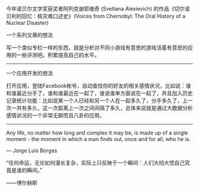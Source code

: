 今年诺贝尔文学奖获奖者阿列克谢耶维奇 (Svetlana Alexievich) 的作品《切尔诺贝利的回忆：核灾难口述史》(Voices from Chernobyl: The Oral History of a Nuclear Disaster) 


一个系列文章的想法

写一个类似专栏一样的东西，就是分析对不同小游戏有意思的游戏活着有意思的应用的一些评测吧。积累提高自己的水平。

---

一个应用开发的想法

打开应用，登陆Facebook帐号，自动查找你的好友的相关感情状况，比如说：谁和谁最近分手了，谁和谁最近在一起了，谁说谁单方面说在一起了，并且加入历史记录统计功能：比如说某一个人已经和另一个人在一起多久了，分手多久了，上一次一共有多久，这一次距离上一次之间间隔了多久，总体来说就是通过大数据分析感情状况的一个非常无聊而且八卦的应用。

---

Any life, no matter how long and complex it may be, is made up of a single moment - the moment in which a man finds out, once and for all, who he is.

― Jorge Luis Borges

“任何命运，无论如何漫长复杂，实际上只反映于一个瞬间：人们大彻大悟自己究竟是谁的瞬间。”

——博尔赫斯

